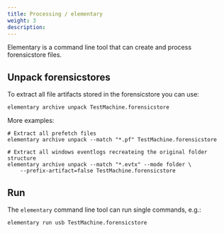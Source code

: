 ```yaml
---
title: Processing / elementary
weight: 3
description:
---
```


Elementary is a command line tool that can create and process forensicstore 
files.

## Unpack forensicstores

To extract all file artifacts stored in the forensicstore you can use:

``` shell
elementary archive unpack TestMachine.forensicstore
```

More examples:

``` shell
# Extract all prefetch files
elementary archive unpack --match "*.pf" TestMachine.forensicstore

# Extract all windows eventlogs recreateing the original folder structure
elementary archive unpack --match "*.evtx" --mode folder \ 
    --prefix-artifact=false TestMachine.forensicstore
```
## Run

The `elementary` command line tool can run single commands, e.g.:

```shell
elementary run usb TestMachine.forensicstore
```

<!--
Some available commands are explained below.

### eventlogs
Process eventlogs into single events

``` shell
elementary run eventlogs TestMachine.forensicstore
```

### export
Export selected elements

### hotfixes
Process windows hotfixes

### import-file
Import files

### import-forensicstore
Import forensicstore files. This can be used

### import-image
Import images

### import-json
Import json files

### networking
Process windows network interfaces

### plaso
Process with plaso

### prefetch
Process prefetch files

### run-keys
Process windows run keys

### services
Process windows services

### shimcache
Process the shimcache

### software
Process uninstall entries

### usb
Process windows usb artifacts


An updated list can be seen using the `elementary run` command.

<!-- TODO: Output --> 


<!--
TODO: ## Workflow format

The workflow.yml file contains a list of tasks like the following:

```yaml
eventlogs:
    command: eventlogs
prefetch:
    command: prefetch
    arguments:
        format: table
        output: prefetch.txt
```
-->
